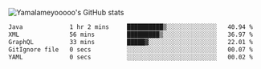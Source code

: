 ![Yamalameyooooo's GitHub stats](https://github-readme-stats.vercel.app/api?username=yamalameyooooo&theme=transparent&show_icons=true\&show=reviews,discussions_started,discussions_answered,prs_merged,prs_merged_percentage)

<!--START_SECTION:waka-->

```txt
Java             1 hr 2 mins     ██████████▒░░░░░░░░░░░░░░   40.94 %
XML              56 mins         █████████▒░░░░░░░░░░░░░░░   36.97 %
GraphQL          33 mins         █████▓░░░░░░░░░░░░░░░░░░░   22.01 %
GitIgnore file   0 secs          ░░░░░░░░░░░░░░░░░░░░░░░░░   00.07 %
YAML             0 secs          ░░░░░░░░░░░░░░░░░░░░░░░░░   00.02 %
```

<!--END_SECTION:waka-->
